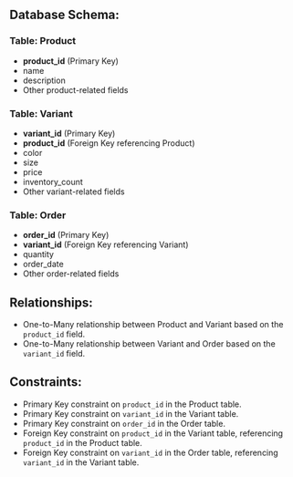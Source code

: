 ## Database Schema:

### Table: Product

- **product_id** (Primary Key)
- name
- description
- Other product-related fields

### Table: Variant

- **variant_id** (Primary Key)
- **product_id** (Foreign Key referencing Product)
- color
- size
- price
- inventory_count
- Other variant-related fields

### Table: Order

- **order_id** (Primary Key)
- **variant_id** (Foreign Key referencing Variant)
- quantity
- order_date
- Other order-related fields

## Relationships:

- One-to-Many relationship between Product and Variant based on the `product_id` field.
- One-to-Many relationship between Variant and Order based on the `variant_id` field.

## Constraints:

- Primary Key constraint on `product_id` in the Product table.
- Primary Key constraint on `variant_id` in the Variant table.
- Primary Key constraint on `order_id` in the Order table.
- Foreign Key constraint on `product_id` in the Variant table, referencing `product_id` in the Product table.
- Foreign Key constraint on `variant_id` in the Order table, referencing `variant_id` in the Variant table.
